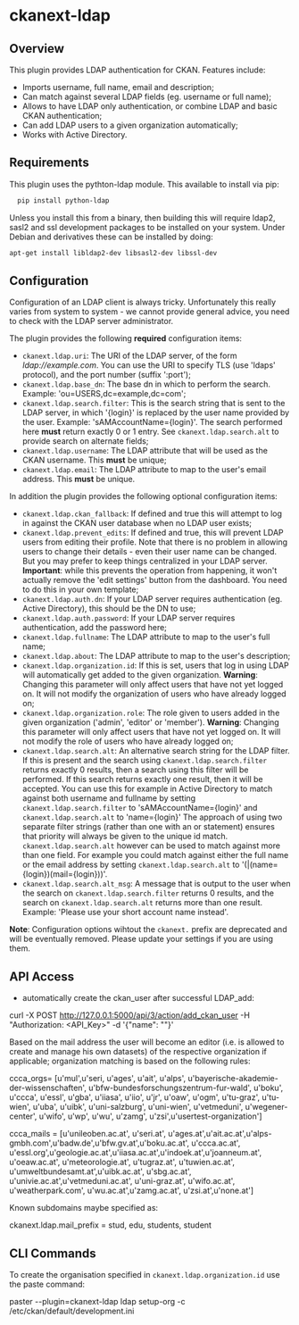 ckanext-ldap
============

Overview
--------

This plugin provides LDAP authentication for CKAN. Features include:

- Imports username, full name, email and description;
- Can match against several LDAP fields (eg. username or full name);
- Allows to have LDAP only authentication, or combine LDAP and basic CKAN authentication;
- Can add LDAP users to a given organization automatically;
- Works with Active Directory.

Requirements
------------

This plugin uses the pythton-ldap module. This available to install via pip:

```sh
  pip install python-ldap
```

Unless you install this from a binary, then building this will require ldap2, sasl2 and ssl development packages to be installed on your system. Under Debian and derivatives these can be installed by doing:

```sh
apt-get install libldap2-dev libsasl2-dev libssl-dev
```

Configuration
-------------

Configuration of an LDAP client is always tricky. Unfortunately this really varies from system to system - we cannot provide general advice, you need to check with the LDAP server administrator.

The plugin provides the following **required** configuration items:

- `ckanext.ldap.uri`: The URI of the LDAP server, of the form _ldap://example.com_. You can use the URI to specify TLS (use 'ldaps' protocol), and the port number (suffix ':port');
- `ckanext.ldap.base_dn`: The base dn in which to perform the search. Example: 'ou=USERS,dc=example,dc=com';
- `ckanext.ldap.search.filter`: This is the search string that is sent to the LDAP server, in which '{login}' is replaced by the user name provided by the user. Example: 'sAMAccountName={login}'. The search performed here **must** return exactly 0 or 1 entry. See `ckanext.ldap.search.alt` to provide search on alternate fields;
- `ckanext.ldap.username`: The LDAP attribute that will be used as the CKAN username. This **must** be unique;
- `ckanext.ldap.email`: The LDAP attribute to map to the user's email address. This **must** be unique.

In addition the plugin provides the following optional configuration items:

- `ckanext.ldap.ckan_fallback`: If defined and true this will attempt to log in against the CKAN user database when no LDAP user exists;
- `ckanext.ldap.prevent_edits`: If defined and true, this will prevent LDAP users from editing their profile. Note that there is no problem in allowing users to change their details - even their user name can be changed. But you may prefer to keep things centralized in your LDAP server. **Important**: while this prevents the operation from happening, it won't actually remove the 'edit settings' button from the dashboard. You need to do this in your own template;
- `ckanext.ldap.auth.dn`: If your LDAP server requires authentication (eg. Active Directory), this should be the DN to use;
- `ckanext.ldap.auth.password`: If your LDAP server requires authentication, add the password here;
- `ckanext.ldap.fullname`: The LDAP attribute to map to the user's full name;
- `ckanext.ldap.about`: The LDAP attribute to map to the user's description;
- `ckanext.ldap.organization.id`: If this is set, users that log in using LDAP will automatically get added to the given organization. **Warning**: Changing this parameter will only affect users that have not yet logged on. It will not modify the organization of users who have already logged on;
- `ckanext.ldap.organization.role`: The role given to users added in the given organization ('admin', 'editor' or 'member'). **Warning**: Changing this parameter will only affect users that have not yet logged on. It will not modify the role of users who have already logged on;
- `ckanext.ldap.search.alt`: An alternative search string for the LDAP filter. If this is present and the search using `ckanext.ldap.search.filter` returns exactly 0 results, then a search using this filter will be performed. If this search returns exactly one result, then it will be accepted. You can use this for example in Active Directory to match against both username and fullname by setting `ckanext.ldap.search.filter` to  'sAMAccountName={login}' and `ckanext.ldap.search.alt` to 'name={login}'
                     The approach of using two separate filter strings (rather than one with an or statement) ensures that priority will always be given to the unique id match. `ckanext.ldap.search.alt` however can  be used to match against more than one field. For example you could match against either the full name or the email address by setting `ckanext.ldap.search.alt` to '(|(name={login})(mail={login}))'.
- `ckanext.ldap.search.alt_msg`: A message that is output to the user when the search on `ckanext.ldap.search.filter` returns 0 results, and the search on `ckanext.ldap.search.alt` returns more than one result. Example: 'Please use your short account name instead'.


**Note**: Configuration options wihtout the `ckanext.` prefix are deprecated and will be eventually removed. Please update your settings if you are using them.

API Access
-----------
- automatically create the ckan_user after successful LDAP_add:

curl -X POST http://127.0.0.1:5000/api/3/action/add_ckan_user -H "Authorization: <API_Key>"  -d '{"name": "<username>"}'

Based on the mail address the user will become an editor (i.e. is allowed to create and manage his own datasets) of the respective organization if applicable; organization matching is based on the following rules:

ccca_orgs= [u'mul',u'seri, u'ages', u'ait', u'alps', u'bayerische-akademie-der-wissenschaften', u'bfw-bundesforschungszentrum-fur-wald', u'boku', u'ccca', u'essl', u'gba', u'iiasa', u'iio', u'jr',  u'oaw', u'ogm',  u'tu-graz', u'tu-wien', u'uba', u'uibk', u'uni-salzburg', u'uni-wien', u'vetmeduni', u'wegener-center', u'wifo', u'wp', u'wu', u'zamg', u'zsi',u'usertest-organization']

ccca_mails = [u'unileoben.ac.at', u'seri.at', u'ages.at',u'ait.ac.at',u'alps-gmbh.com',u'badw.de',u'bfw.gv.at',u'boku.ac.at', u'ccca.ac.at', u'essl.org',u'geologie.ac.at',u'iiasa.ac.at',u'indoek.at',u'joanneum.at', u'oeaw.ac.at', u'meteorologie.at', u'tugraz.at', u'tuwien.ac.at', u'umweltbundesamt.at',u'uibk.ac.at', u'sbg.ac.at', u'univie.ac.at',u'vetmeduni.ac.at', u'uni-graz.at', u'wifo.ac.at', u'weatherpark.com', u'wu.ac.at',u'zamg.ac.at', u'zsi.at',u'none.at']

Known subdomains maybe specified as:

ckanext.ldap.mail_prefix = stud, edu, students, student


CLI Commands
------------

To create the organisation specified in `ckanext.ldap.organization.id` use the paste command:

paster --plugin=ckanext-ldap ldap setup-org -c /etc/ckan/default/development.ini
